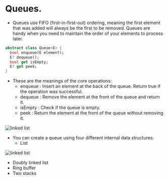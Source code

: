 # Queues.
- Queues use FIFO (first-in-first-out) ordering, meaning the first element that was added will always be the first to be removed. Queues are handy when you need to maintain the order of your elements to process later.
```dart
abstract class Queue<E> {
  bool enqueue(E element);
  E? dequeue();
  bool get isEmpty;
  E? get peek;
}
```
- These are the meanings of the core operations:
  - enqueue : Insert an element at the back of the queue. Return true if the operation was successful.
  - dequeue : Remove the element at the front of the queue and return it.
  - isEmpty : Check if the queue is empty.
  - peek : Return the element at the front of the queue without removing it.
<p float="left">
   <img src="https://github.com/mo7amedaliEbaid/ds_dart/blob/0386069ac0a2422114b989396bb25f97106870c4/assets/queue.png"  alt="linked list"/>
</p>

- You can create a queue using four different internal data structures:
  - List

<p float="left">
   <img src="https://github.com/mo7amedaliEbaid/ds_dart/blob/78295a524808ebcf8440435a5a0d737f15a20db6/assets/list_based_queue.png"  alt="linked list"/>
</p>

  - Doubly linked list
  - Ring buffer
  - Two stacks
